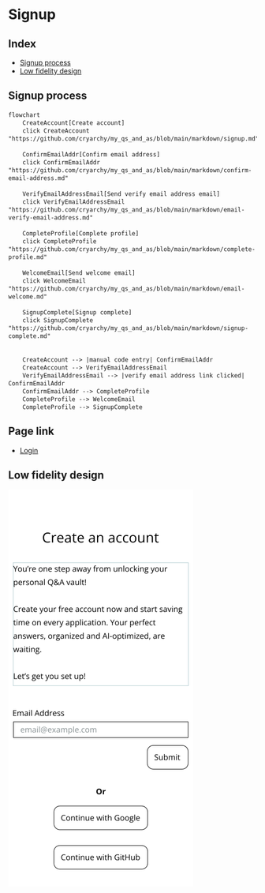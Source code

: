 # Signup

## Index

-   [Signup process](#signup-process)
-   [Low fidelity design](#low-fidelity-design)

## Signup process

```mermaid
flowchart
    CreateAccount[Create account]
    click CreateAccount "https://github.com/cryarchy/my_qs_and_as/blob/main/markdown/signup.md"

    ConfirmEmailAddr[Confirm email address]
    click ConfirmEmailAddr "https://github.com/cryarchy/my_qs_and_as/blob/main/markdown/confirm-email-address.md"

    VerifyEmailAddressEmail[Send verify email address email]
    click VerifyEmailAddressEmail "https://github.com/cryarchy/my_qs_and_as/blob/main/markdown/email-verify-email-address.md"

    CompleteProfile[Complete profile]
    click CompleteProfile "https://github.com/cryarchy/my_qs_and_as/blob/main/markdown/complete-profile.md"

    WelcomeEmail[Send welcome email]
    click WelcomeEmail "https://github.com/cryarchy/my_qs_and_as/blob/main/markdown/email-welcome.md"

    SignupComplete[Signup complete]
    click SignupComplete "https://github.com/cryarchy/my_qs_and_as/blob/main/markdown/signup-complete.md"


    CreateAccount --> |manual code entry| ConfirmEmailAddr
    CreateAccount --> VerifyEmailAddressEmail
    VerifyEmailAddressEmail --> |verify email address link clicked| ConfirmEmailAddr
    ConfirmEmailAddr --> CompleteProfile
    CompleteProfile --> WelcomeEmail
    CompleteProfile --> SignupComplete
```

## Page link

-   [Login](../markdown/login.md)

## Low fidelity design

![Signup page design](../wireframes/signup.png)
